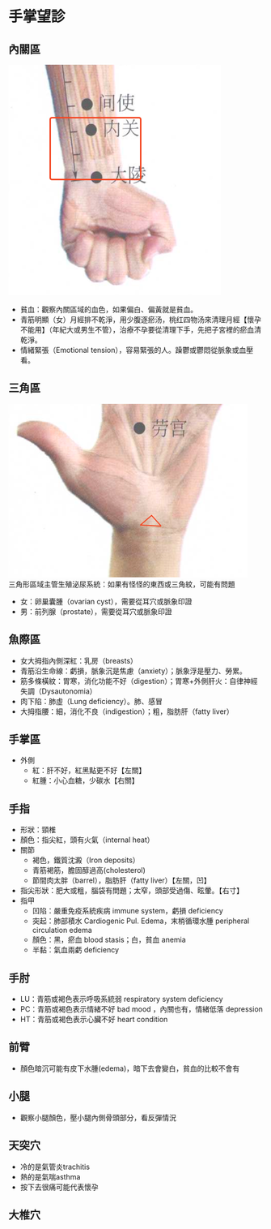 # 手掌望診

## 內關區
![NEIGUAN](../images/NEIGUAN.png) <br>
- 貧血：觀察內關區域的血色，如果偏白、偏黃就是貧血。
- 青筋明顯（女）月經排不乾淨，用少腹逐瘀汤，桃红四物汤來清理月經【懷孕不能用】（年紀大或男生不管），治療不孕要從清理下手，先把子宮裡的瘀血清乾淨。
- 情緒緊張（Emotional tension），容易緊張的人。躁鬱或鬱悶從脈象或血壓看。

## 三角區
![三角區](../images/三角區.png) <br>
三角形區域主管生殖泌尿系統：如果有怪怪的東西或三角紋，可能有問題
- 女：卵巢囊腫（ovarian cyst），需要從耳穴或脈象印證
- 男：前列腺（prostate），需要從耳穴或脈象印證

## 魚際區
- 女大拇指內側深紅：乳房（breasts）
- 青筋沿生命線：虧損，脈象沉是焦慮（anxiety）；脈象浮是壓力、勞累。
- 筋多條橫紋：胃寒，消化功能不好（digestion）；胃寒+外側肝火：自律神經失調（Dysautonomia）
- 肉下陷：肺虛（Lung deficiency）。肺、感冒
- 大拇指腰：細，消化不良（indigestion）；粗，脂肪肝（fatty liver）
## 手掌區
- 外側
	- 紅：肝不好，紅黑點更不好【左關】
	- 紅腫：小心血糖，少碳水【右關】
## 手指
- 形狀：頸椎
- 顏色：指尖紅，頭有火氣（internal heat）
- 關節
	- 褐色，鐵質沈澱（Iron deposits）
	- 青筋褐筋，膽固醇過高(cholesterol)
	- 節間肉太胖（barrel），脂肪肝（fatty liver）【左關，凹】
- 指尖形狀：肥大或粗，腦袋有問題；太窄，頭部受過傷、眩暈。【右寸】
- 指甲
	- 凹陷：嚴重免疫系統疾病 immune system，虧損 deficiency
	- 突起：肺部積水 Cardiogenic Pul. Edema，末梢循環水腫 peripheral circulation edema
	- 顏色：黑，瘀血 blood stasis；白，貧血 anemia
	- 半黏：氣血兩虧 deficiency
## 手肘
- LU：青筋或褐色表示呼吸系統弱 respiratory system deficiency
- PC：青筋或褐色表示情緒不好 bad mood ，內關也有，情緒低落 depression
- HT：青筋或褐色表示心臟不好 heart condition
## 前臂
- 顏色暗沉可能有皮下水腫(edema)，暗下去會變白，貧血的比較不會有
## 小腿
- 觀察小腿顏色，壓小腿內側骨頭部分，看反彈情況
## 天突穴
- 冷的是氣管炎trachitis
- 熱的是氣喘asthma
- 按下去很痛可能代表懷孕
## 大椎穴
